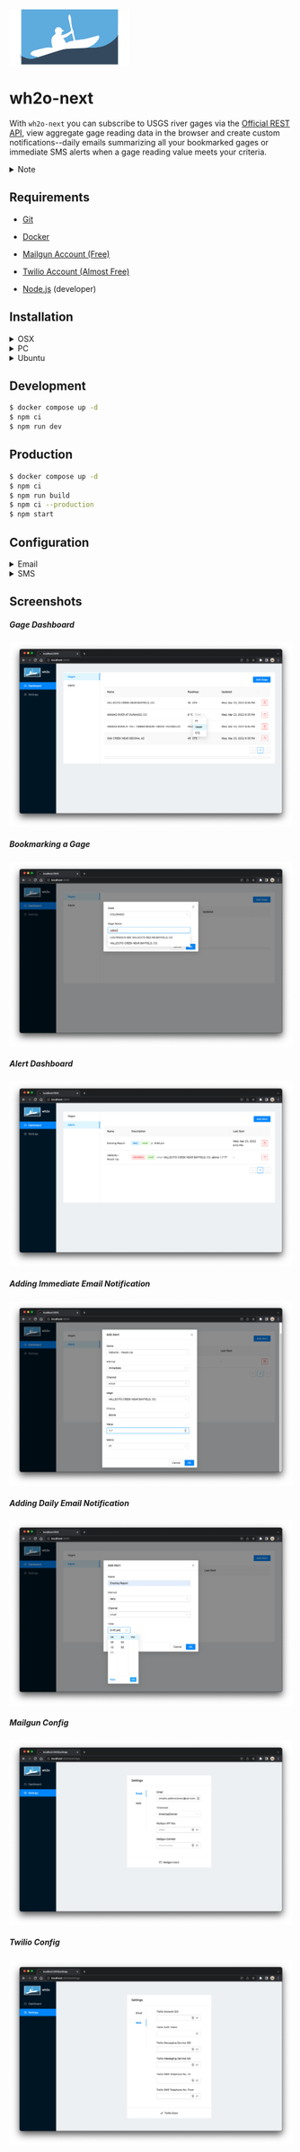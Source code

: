 <div style="max-width: 50%">

![Adding Daily Email Notification](/public/logo.svg)

</div>

# wh2o-next

With `wh2o-next` you can subscribe to USGS river gages via
the [Official REST API](https://waterservices.usgs.gov/rest/IV-Service.html), view aggregate gage reading data in the
browser and create custom notifications--daily emails summarizing all your bookmarked gages or immediate SMS alerts when
a gage reading value meets your criteria.

<details>
<summary>Note</summary>

- If you're running this app on a machine in your home network (like a Raspberry Pi in the living room), you will most
  likely need to setup port forwarding on your home router to access the app off of your home wifi network.
- If developing, please be mindful of USGS resources/usage limits. The current fetch interval is set to retreive gage
  data every five minutes. This meets their requirements, but consider increasing time between HTTP requests to 15min.
- All of the data you enter into the app is stored locally on your machine and not shared with anyone.

</details>

## Requirements

- [Git](https://git-scm.com/downloads)
- [Docker](https://www.docker.com/products/docker-desktop/)
- [Mailgun Account (Free)](https://www.mailgun.com/)
- [Twilio Account (Almost Free)](https://www.twilio.com/docs/sms)

- [Node.js](https://nodejs.org/en/) (developer)

## Installation

<details>
<summary>OSX</summary>

1. Install [Docker](https://www.docker.com/products/docker-desktop/).
2. Clone [Repo](https://github.com/drewalth/wh2o-next)
3. From `wh2o-next` folder run:

```bash
docker compose up -d
```

4. Paste the URL below to view app in browser:

```bash
http://localhost:3000
```

</details>

<details>
<summary>PC</summary>

IDK but I think it is similar to OSX...

</details>

<details>
<summary>Ubuntu</summary>

1. Uninstall old versions

```bash
$ sudo apt-get remove docker docker-engine docker.io containerd runc
```

2. Install Docker Engine

```bash
$ sudo apt-get update
$ sudo apt-get install docker-ce docker-ce-cli containerd.io
```

3. Install Docker Compose (maybe install pip)

```bash
$ pip3 install docker-compose
```

4. Run Docker Compose

```bash
$ docker compose up -d
```

Check containers.

```bash
$ docker ps
```

For more detail see official [docs](https://docs.docker.com/engine/install/ubuntu/).

</details>

## Development

```bash
$ docker compose up -d
$ npm ci
$ npm run dev
```

## Production

```bash
$ docker compose up -d
$ npm ci
$ npm run build
$ npm ci --production
$ npm start
```

## Configuration

<details>
<summary>Email</summary>

#### 1. Setup Mailgun

Sign up for a [Mailgun](https://www.mailgun.com/) account (~26min)

#### 2. Change Timezone

First change the timezone in the Settings UI. Timezone is required for accurate notification delivery. I ran into some
issues setting DateTime/Timezone when running the app on an EC2 instance. I'm sure there is a simple solution out
there...

</details>

<details>
<summary>SMS</summary>

Follow the following steps / docs to get setup for SMS (text message) notifications.

Just a heads up, setting up Twilio is kind of envolved and a little expensive. No problem if you do not want to use SMS.
You can leave the settings for SMS empty just know that if you try to add an SMS notification it will error.

#### 1. Setup Twilio

Sign up for a [Twilio](https://www.twilio.com/docs/sms) account (~30min)

Copy and securely save:

```bash

```

</details>

## Screenshots

##### Gage Dashboard

![Gage Dashboard](/public/wh2o-next-gage-02.png)

##### Bookmarking a Gage

![Bookmarking a Gage](/public/wh2o-next-gage-01.png)

##### Alert Dashboard

![Alert Dashboard](/public/wh2o-next-alert-01.png)

##### Adding Immediate Email Notification

![Adding Immediate Email Notification](/public/wh2o-next-alert-02.png)

##### Adding Daily Email Notification

![Adding Daily Email Notification](/public/wh2o-next-alert-03.png)

##### Mailgun Config

![Mailgun Config](/public/wh2o-next-settings-02.png)

##### Twilio Config

![Twilio Config](/public/wh2o-next-settings-01.png)
